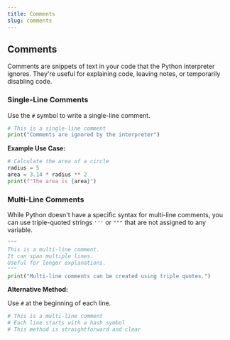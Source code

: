 ```yaml
---
title: Comments
slug: comments
---
```


## **Comments**

Comments are snippets of text in your code that the Python interpreter ignores. They're useful for explaining code,
leaving notes, or temporarily disabling code.

### **Single-Line Comments**

Use the `#` symbol to write a single-line comment.

```python
# This is a single-line comment
print("Comments are ignored by the interpreter")
```

**Example Use Case:**

```python
# Calculate the area of a circle
radius = 5
area = 3.14 * radius ** 2
print(f"The area is {area}")
```

### **Multi-Line Comments**

While Python doesn't have a specific syntax for multi-line comments, you can use triple-quoted strings `'''` or `"""`
that are not assigned to any variable.

```python
"""
This is a multi-line comment.
It can span multiple lines.
Useful for longer explanations.
"""
print("Multi-line comments can be created using triple quotes.")
```

**Alternative Method:**

Use `#` at the beginning of each line.

```python
# This is a multi-line comment
# Each line starts with a hash symbol
# This method is straightforward and clear
```
